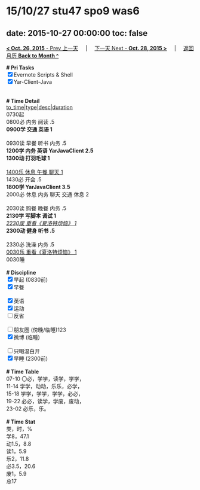 # 15/10/27 stu47 spo9 was6

date: 2015-10-27 00:00:00
toc: false
---
[**< Oct. 26, 2015** - Prev 上一天](/lifelogs/2015/10/d26.md) &nbsp; &nbsp; | &nbsp; &nbsp; [下一天 Next - **Oct. 28, 2015 >**](/lifelogs/2015/10/d28.md) &nbsp; &nbsp; |  &nbsp; &nbsp; [返回月历 **Back to Month ^**](/lifelogs/2015/10/index.md)
<br/><div><b># Pri Tasks</b></div><div><input checked="true" type="checkbox"/>Evernote Scripts &amp; Shell</div><div><input checked="true" type="checkbox"/>Yar-Client-Java</div><div><br/></div><div><br/></div><div><b># Time Detail</b></div><div><u>to_time|type|desc|duration</u></div><div>0730起</div><div>0800必 内务 阅读 .5</div><div><b>0900学 交通 英语 1</b></div><div><br/></div><div>0930读 早餐 听书 内务 .5</div><div><b>1200学 内务 英语 YarJavaClient 2.5</b></div><div><b>1300动 打羽毛球 1</b></div><div><br/></div><div><u>1400乐 休息 午餐 聊天 1</u></div><div>1430必 开会 .5</div><div><b>1800学 YarJavaClient 3.5</b></div><div>2000必 休息 内务 聊天 交通 休息 2</div><div><br/></div><div>2030读 购餐 晚餐 内务 .5</div><div><b>2130学 写脚本 调试 1</b></div><div><u><i>2230废 重看《夏洛特烦恼》 1</i></u></div><div><b>2300动 健身 听书 .5</b></div><div><br/></div><div>2330必 洗澡 内务 .5</div><div><u>0030乐 重看《夏洛特烦恼》 1</u></div><div>0030睡</div><div><br/></div><div><b># Discipline</b></div><div><input checked="true" type="checkbox"/>早起 (0830前)</div><div><input checked="true" type="checkbox"/>早餐</div><div><br/></div><div><input checked="true" type="checkbox"/>英语</div><div><input checked="true" type="checkbox"/>运动</div><div><input type="checkbox"/>反省</div><div><br/></div><div><input type="checkbox"/>朋友圈 (傍晚/临睡)123</div><div><input checked="true" type="checkbox"/>微博 (临睡)</div><div><br/></div><div><input type="checkbox"/>只喝温白开</div><div><input checked="true" type="checkbox"/>早睡 (2300前)</div><div><br/></div><div><b># Time Table</b></div><div>07-10 〇必，学学，读学，学学，</div><div>11-14 学学，动动，乐乐，必学，</div><div>15-18 学学，学学，学学，必必，</div><div>19-22 必必，读学，学废，废动，</div><div>23-02 必乐，乐。</div><div><br/></div><div><b># Time Stat</b></div><div>类，时，%</div><div>学8，47.1</div><div>动1.5，8.8</div><div>读1，5.9</div><div>乐2，11.8</div><div>必3.5，20.6</div><div>废1，5.9</div><div>总17</div><div><br/></div><div><br/></div>

